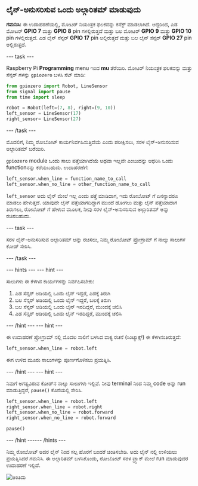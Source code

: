 ## ಲೈನ್-ಅನುಸರಿಸುವ ಒಂದು ಅಲ್ಗಾರಿತಮ್ ಮಾಡುವುದು

**ಗಮನಿಸಿ:** ಈ ಉದಾಹರಣೆಯಲ್ಲಿ, ಮೋಟರ್ ನಿಯಂತ್ರಕ ಫಲಕವನ್ನು ಕನೆಕ್ಟ್ ಮಾಡಲಾಗಿದೆ. ಆದ್ದರಿಂದ, ಎಡ ಮೋಟರ್ **GPIO 7** ಮತ್ತು **GPIO 8** pin ‌ಗಳಲ್ಲಿರುತ್ತದೆ ಮತ್ತು ಬಲ ಮೋಟರ್ **GPIO 9** ಮತ್ತು **GPIO 10** pin ‌ಗಳಲ್ಲಿರುತ್ತದೆ. ಎಡ ಲೈನ್ ಸೆನ್ಸರ್ **GPIO 17** pin ಅಲ್ಲಿರುತ್ತದೆ ಮತ್ತು ಬಲ ಲೈನ್ ಸೆನ್ಸರ್ **GPIO 27** pin ಅಲ್ಲಿರುತ್ತದೆ.

--- task ---

Raspberry Pi **Programming** menu ಇಂದ **mu** ತೆರೆಯಿರಿ. ಮೋಟರ್ ನಿಯಂತ್ರಕ ಫಲಕವನ್ನು ಮತ್ತು ಸೆನ್ಸರ್ ಗಳನ್ನು `gpiozero` ಬಳಸಿ ಸೆಟ್ ಮಾಡಿ:

```python
from gpiozero import Robot, LineSensor
from signal import pause
from time import sleep

robot = Robot(left=(7, 8), right=(9, 10)) 
left_sensor = LineSensor(17)
right_sensor= LineSensor(27)
```

--- /task ---

ಮೊದಲಿಗೆ, ನಿಮ್ಮ ರೋಬೋಟ್ ಕಾರ್ಯನಿರ್ವಹಿಸುತ್ತಿದೆಯೆ ಎಂದು ಪರೀಕ್ಷಿಸಲು, ಸರಳ ಲೈನ್-ಅನುಸರಿಸುವ ಅಲ್ಗಾರಿತಮ್ ಬರೆಯಿರಿ.

`gpiozero` module ಒಂದು ಸಾಲು ಪತ್ತೆಯಾಗಿದೆಯೆ ಅಥವಾ ಇಲ್ಲವೇ ಎಂಬುದನ್ನು ಆಧರಿಸಿ ಒಂದು functionನನ್ನು ಕರೆಯಬಹುದು. ಉದಾಹರಣೆಗೆ:

```python
left_sensor.when_line = function_name_to_call
left_sensor.when_no_line = other_function_name_to_call
```

`left_sensor` ಅದು ಲೈನ್ ಮೇಲೆ ಇಲ್ಲ ಎಂದು ಪತ್ತೆ ಮಾಡಿದಾಗ, ಇದು ರೋಬೋಟ್ ಗೆ ಏನನ್ನಾದರೂ ಮಾಡಲು ಹೇಳುತ್ತದೆ. ಯಾವುದೇ ಲೈನ್ ಪತ್ತೆಯಾಗದಿದ್ದಾಗ ಮುಂದೆ ಹೋಗಲು ಮತ್ತು ಲೈನ್ ಪತ್ತೆಯಾದಾಗ ತಿರುಗಲು, ರೋಬೋಟ್‌ ಗೆ ಹೇಳುವ ಮೂಲಕ, ನೀವು ಸರಳ ಲೈನ್-ಅನುಸರಿಸುವ ಅಲ್ಗಾರಿತಮ್ ಅನ್ನು ರಚಿಸಬಹುದು.

--- task ---

ಸರಳ ಲೈನ್-ಅನುಸರಿಸುವ ಅಲ್ಗಾರಿತಮ್ ಅನ್ನು ರಚಿಸಲು, ನಿಮ್ಮ ರೋಬೋಟ್ ಪ್ರೋಗ್ರಾಮ್ ಗೆ ನಾಲ್ಕು ಸಾಲುಗಳ ಕೋಡ್ ಸೇರಿಸಿ.

--- /task ---

--- hints ---
 --- hint ---

ಸಾಲುಗಳು ಈ ಕೆಳಗಿನ ಕಾರ್ಯಗಳನ್ನು ನಿರ್ವಹಿಸಬೇಕು:

1. ಎಡ ಸೆನ್ಸರ್ ಅಡಿಯಲ್ಲಿ ಒಂದು ಲೈನ್ ಇದ್ದರೆ, ಎಡಕ್ಕೆ ತಿರುಗಿ
2. ಬಲ ಸೆನ್ಸರ್ ಅಡಿಯಲ್ಲಿ ಒಂದು ಲೈನ್ ಇದ್ದರೆ, ಬಲಕ್ಕೆ ತಿರುಗಿ
3. ಬಲ ಸೆನ್ಸರ್ ಅಡಿಯಲ್ಲಿ ಒಂದು ಲೈನ್ ಇರದಿದ್ದರೆ, ಮುಂದಕ್ಕೆ ಚಲಿಸಿ
4. ಎಡ ಸೆನ್ಸರ್ ಅಡಿಯಲ್ಲಿ ಒಂದು ಲೈನ್ ಇರದಿದ್ದರೆ, ಮುಂದಕ್ಕೆ ಚಲಿಸಿ

--- /hint --- --- hint ---

ಈ ಉದಾಹರಣೆ ಪ್ರೋಗ್ರಾಮ್ ನಲ್ಲಿ ಮೊದಲ ಸಾಲಿಗೆ ಬಳಸಿದ ವಾಕ್ಯ ರಚನೆ (ಸಿಂಟ್ಯಾಕ್ಸ್) ಈ ಕೆಳಗಿನಂತಿರುತ್ತದೆ:

```python
left_sensor.when_line = robot.left
```

ಈಗ ಉಳಿದ ಮೂರು ಸಾಲುಗಳನ್ನು ಪೂರ್ಣಗೊಳಿಸಲು ಪ್ರಯತ್ನಿಸಿ.

--- /hint --- --- hint ---

ನಿಮಗೆ ಅಗತ್ಯವಿರುವ ಕೋಡ್‌ನ ನಾಲ್ಕು ಸಾಲುಗಳು ಇಲ್ಲಿವೆ. ನೀವು terminal ನಿಂದ ನಿಮ್ಮ code ಅನ್ನು run ಮಾಡುತ್ತಿದ್ದರೆ, `pause()` ಕೊನೆಯಲ್ಲಿ ಸೇರಿಸಿ.

```python
left_sensor.when_line = robot.left
right_sensor.when_line = robot.right
left_sensor.when_no_line = robot.forward
right_sensor.when_no_line = robot.forward

pause()
```

--- /hint ------ /hints ---

ನಿಮ್ಮ ರೋಬೋಟ್ ಅದರ ಲೈನ್ ನಿಂದ ಸಲ್ಪ ಹೊರಗೆ ಬಂದರೆ ಚಿಂತಿಸಬೇಡಿ. ಅದು ಲೈನ್ ನಲ್ಲಿ ಉಳಿಯಲು ಪ್ರಯತ್ನಿಸಿದರೆ ಗಮನಿಸಿ. ಈ ಅಲ್ಗಾರಿತಮ್ ಬಳಸಿಕೊಂಡು, ರೋಬೋಟ್ ಸರಳ ಟ್ರ್ಯಾಕ್ ಮೇಲೆ run ಮಾಡುವುದರ ಉದಾಹರಣೆ ಇಲ್ಲಿದೆ.

![ಅಂತಿಮ](images/final.gif)